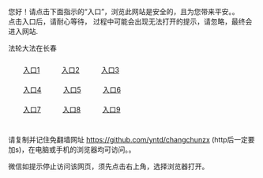 您好！请点击下面指示的“入口”，浏览此网站是安全的，且为您带来平安。。 <br/>
点击入口后，请耐心等待， 过程中可能会出现无法打开的提示，请忽略，最终会进入网站. </br>

法轮大法在长春<br/>
<div style="padding:10px"><a style="margin:20px" target="_blank" href="https://d1ujtxw9o2xae9.cloudfront.net/2Qpsp?khyqryfv" id="ccLink1" rel="nofollow">入口1</a> <a target="_blank" style="margin:20px" href="https://d37vschwlxvtyw.cloudfront.net/2Qpsp?kpfwpmu" id="ccLink2" rel="nofollow">入口2</a> <a style="margin:20px" target="_blank" href="https://d3oa90yrfjf68n.cloudfront.net/2Qpsp?bbumjob" id="ccLink3" rel="nofollow">入口3</a></div>

<div style="padding:10px" ><a style="margin:20px" target="_blank" href="https://d1ujtxw9o2xae9.cloudfront.net/2Qpsp?khyqryfv" id="ccLink4" rel="nofollow">入口4</a> <a style="margin:20px" href="https://d37vschwlxvtyw.cloudfront.net/2Qpsp?kpfwpmu" target="_blank" id="ccLink5" rel="nofollow">入口5</a> <a style="margin:20px" href="https://d3oa90yrfjf68n.cloudfront.net/2Qpsp?bbumjob" target="_blank" id="ccLink6" rel="nofollow">入口6</a></div>

<div style="padding:10px"><a style="margin:20px" target="_blank" href="https://d1ujtxw9o2xae9.cloudfront.net/2Qpsp?khyqryfv" id="ccLink7" rel="nofollow">入口7</a> <a style="margin:20px" href="https://d37vschwlxvtyw.cloudfront.net/2Qpsp?kpfwpmu" target="_blank" id="ccLink8" rel="nofollow">入口8</a> <a style="margin:20px" target="_blank" href="https://d3oa90yrfjf68n.cloudfront.net/2Qpsp?bbumjob" id="ccLink9" rel="nofollow">入口9</a></div>

<br/>



请复制并记住免翻墙网址 https://github.com/yntd/changchunzx (http后一定要加s)，在电脑或手机的浏览器均可访问。。<br/>

微信如提示停止访问该网页，须先点击右上角，选择浏览器打开。
